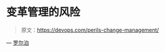# 变革管理的风险

> 原文：<https://devops.com/perils-change-management/>

— [罗尔泊](https://devops.com/author/breselman/)